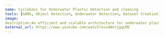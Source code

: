 ```yaml
---
name: CycleGans for Underwater Plastic Detection and cleaning
tools: [GANS, Object Detection, Underwater Detection, Dataset Creation]
image: 
description:An efficient and scalable architecture for underwater plastic detection and cleaning using Underwater Autonomous Vehicle (AUV) and CycleGans as Data Augmentation technique to convert in air plastic to underwater style.
external_url: https://www.youtube.com/watch?v=s4NxtjgqLME
---
```

